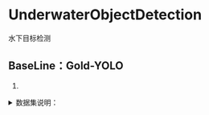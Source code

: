 # UnderwaterObjectDetection
水下目标检测



## BaseLine：Gold-YOLO

1. 


<details>
<summary>数据集说明：</summary>

数据集相对路径：

DUO
│
├── images
│ ├── train
│ └── test
│
└── labels
	├── train
	└── test
</details>